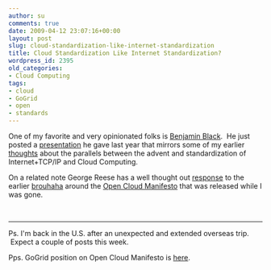 ```yaml
---
author: su
comments: true
date: 2009-04-12 23:07:16+00:00
layout: post
slug: cloud-standardization-like-internet-standardization
title: Cloud Standardization Like Internet Standardization?
wordpress_id: 2395
old_categories:
- Cloud Computing
tags:
- cloud
- GoGrid
- open
- standards
---
```


One of my favorite and very opinionated folks is [Benjamin Black](http://blog.b3k.us/).  He just posted a [presentation](http://blog.b3k.us/internet_history_and_clouds.html) he gave last year that mirrors some of my earlier [thoughts](http://neotactics.com/blog/technology/cloud-hype-cloud-boom-cloud-bust) about the parallels between the advent and standardization of Internet+TCP/IP and Cloud Computing.

On a related note George Reese has a well thought out [response](http://broadcast.oreilly.com/2009/03/cloud-varieties-of-openness-worth-wanting.html) to the earlier [brouhaha](http://blog.gogrid.com/2009/03/29/understanding-gogrid-and-cloud-standards/) around the [Open Cloud Manifesto](http://www.opencloudmanifesto.org) that was released while I was gone.

 



* * *

Ps. I'm back in the U.S. after an unexpected and extended overseas trip.  Expect a couple of posts this week.

Pps. GoGrid position on Open Cloud Manifesto is [here](http://www.gogrid.com/open-cloud-manifesto/).
